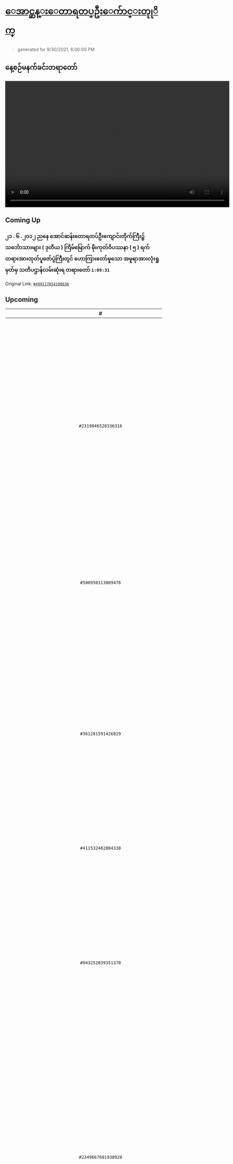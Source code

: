 # [ေအာင္ဆန္းေတာရတပ္ဦးေက်ာင္းတုုိက္](https://www.facebook.com/655653464834259)

> generated for 9/30/2021, 6:00:00 PM

## နေ့စဉ်မနက်ခင်းတရာတော်

<video type="video/mp4" src="https://storage.googleapis.com/mogok-aungsan.appspot.com/public/dhamma/videos/output.mp4" width="720" height="405" preload="auto" controls></video>

## Coming Up

### ၂၁ . ၆ .၂၀၁၂ ညနေ အောင်ဆန်းတောရတပ်ဦးကျောင်းတိုက်ကြီး၌ သင်္ဘောသားများ ( ဒုတိယ ) ကြိမ်မြောက် မိုးကုတ်ဝိပဿနာ ( ၅ ) ရက် တရားအားထုတ်ပူဇော်ပွဲကြီးတွင် ဟောကြားတော်မူသော အမူရာအားလုံးရှုမှတ်မှ သတိပဌာန်လမ်းဆုံးရ တရားတော် `1:09:31`

Original Link: [`#499117854198636`](https://www.facebook.com/655653464834259/videos/499117854198636)

## Upcoming

| # | Title | Duration | Date |
|:-----:|:------|---------:|-------------:|
| `#2319046528336316` | [၂၂ . ၆ .၂၀၁၂ နံနက် အောင်ဆန်းတောရတပ်ဦးကျောင်းတိုက်ကြီး၌ သင်္ဘောသားများ ( ဒုတိယ ) ကြိမ်မြောက် မိုးကုတ်ဝိပဿနာ ( ၅ ) ရက် တရားအားထုတ်ပူဇော်ပွဲကြီးတွင် ဟောကြားတော်မူသော ခုနှစ်စဉ်တန်း အပါယ်လမ်း မသွားအောင်ရရှုရန်( ၆ ) မျိုး တရားတော်](https://www.facebook.com/655653464834259/videos/2319046528336316) | 1:03:35 | 10/1/2021 18:00:00 |
| `#500950313809476` | [Golden Myanmar Airlines လေယာဉ်သစ်ဖွင့်ပွဲ နှင့် အန္တရာယ်ကင်းပရိတ်တရားတော်များရွတ်ပွားချီးမြောက်ခြင်းမင်္ဂလာ](https://www.facebook.com/655653464834259/videos/500950313809476) | 1:17:27 | 10/2/2021 18:00:00 |
| `#361281591426829` | [၂၂ . ၆ .၂၀၁၂ ညနေ အောင်ဆန်းတောရတပ်ဦးကျောင်းတိုက်ကြီး၌ သင်္ဘောသားများ ( ဒုတိယ ) ကြိမ်မြောက် မိုးကုတ်ဝိပဿနာ ( ၅ ) ရက် တရားအားထုတ်ပူဇော်ပွဲကြီးတွင် ဟောကြားတော်မူသော ဒုက္ခမထပ်ဘဲလှူတတ်ရန် ရေစက်ချတရား တရားတော်](https://www.facebook.com/655653464834259/videos/361281591426829) | 1:34:34 | 10/3/2021 18:00:00 |
| `#411532482804338` | [၂၆.၈.၂၀၁၉ နေ့ ညတရားပွဲ](https://www.facebook.com/655653464834259/videos/411532482804338) | 1:40:46 | 10/4/2021 18:00:00 |
| `#943252039351370` | [၁၆ . ၃ .၂၀၁၂ နံနက် အောင်ဆန်းတောရတပ်ဦးကျောင်းတိုက်ကြီး၌ ငွေလှရတနာဓမ္မအလင်းရောင် မိုးကုတ်ဝိပဿနာ ( ၇ ) ရက် တရားအားထုတ်ပူဇော်ပွဲကြီးတွင် ဟောကြာတော်မူသော စာဉာဏ်ကို ခန္ဓာဉာဏ်ဆိုက်ရောက်အောင် အားထုတ်ရမည်တရားတော်](https://www.facebook.com/655653464834259/videos/943252039351370) | 1:14:23 | 10/5/2021 18:00:00 |
| `#2349667681938928` | [၁၆ . ၃ .၂၀၁၂ ညနေ အောင်ဆန်းတောရတပ်ဦးကျောင်းတိုက်ကြီး၌ ငွေလှရတနာဓမ္မအလင်းရောင် မိုးကုတ်ဝိပဿနာ ( ၇ ) ရက် တရားအားထုတ်ပူဇော်ပွဲကြီးတွင် ဟောကြာတော်မူသော နှလုံးသစ္စာပရမတ်နှင့်အသုံးသစ္စာပညတ် တရားတော်](https://www.facebook.com/655653464834259/videos/2349667681938928) | 1:16:21 | 10/6/2021 18:00:00 |
| `#450949402177724` | [၁၅ . ၃ .၂၀၁၂ ညနေ အောင်ဆန်းတောရတပ်ဦးကျောင်းတိုက်ကြီး၌ ငွေလှရတနာဓမ္မအလင်းရောင် မိုးကုတ်ဝိပဿနာ ( ၇ ) ရက် တရားအားထုတ်ပူဇော်ပွဲကြီးတွင် ဟောကြာတော်မူသော ဉာဏ်စဉ်( ၅ )ပါးတက်လှမ်း နိဗ္ဗာန်စခန်း တရားတော်](https://www.facebook.com/655653464834259/videos/450949402177724) | 1:07:41 | 10/7/2021 18:00:00 |
| `#3106006376108585` | [အောင်ဆန်းတောရတပ်ဦးကျောင်းတိုက်'s Video](https://www.facebook.com/655653464834259/videos/3106006376108585) | 2:24:06 | 10/8/2021 18:00:00 |
| `#2158653391098543` | [၁၅.၉.၂၀၁၉ ( ၁၈၄ ) ကြိမ်မြောက် တော်သလင်းလ ( ၁၅ ) ရက် မိုးကုတ်ဝိပဿနှုတ်ဆိတ်တရားစခန်းပွဲကြီးစတင်ကျင်းပခြင်း နေရာချထားရေးနှင့် အဖွင့်သြဝါဒတရားချီးမြှောက်ခြင်း](https://www.facebook.com/655653464834259/videos/2158653391098543) | 59:02 | 10/9/2021 18:00:00 |
| `#941537686204937` | [၁၆.၉.၂၀၁၉ ( ၁၈၄ ) ကြိမ်မြောက် တော်သလင်းလ ( ၁၅ ) ရက် မိုးကုတ်ဝိပဿနှုတ်ဆိတ်တရားစခန်းပွဲကြီး၏ ပထမနေ့ည တရားပွဲ](https://www.facebook.com/655653464834259/videos/941537686204937) | 58:10 | 10/10/2021 18:00:00 |
| `#931693180542469` | [၁၉.၉.၂၀၁၉ ( ၁၈၄ ) ကြိမ်မြောက် တော်သလင်းလ ( ၁၅ ) ရက် မိုးကုတ်ဝိပဿနှုတ်ဆိတ်တရားစခန်းပွဲကြီး၏ စတုတ္ထနေ့ည တရားပွဲ](https://www.facebook.com/655653464834259/videos/931693180542469) | 1:54:10 | 10/11/2021 18:00:00 |
| `#2221109161483359` | [၂၀.၉.၂၀၁၉ ( ၁၈၄ ) ကြိမ်မြောက် တော်သလင်းလ ( ၁၅ ) ရက် မိုးကုတ်ဝိပဿနှုတ်ဆိတ်တရားစခန်းပွဲကြီး၏ ပဥ္စမနေ့ည တရားပွဲ](https://www.facebook.com/655653464834259/videos/2221109161483359) | 1:50:33 | 10/12/2021 18:00:00 |
| `#473088013535076` | [အောင်ဆန်းတောရတပ်ဦးကျောင်းတိုက်'s Video](https://www.facebook.com/655653464834259/videos/473088013535076) | 1:52:03 | 10/13/2021 18:00:00 |
| `#669695316855063` | [(၁၈၄) ကြိမ်မြောက် တော်သလင်းလ (၁၅) ရက်အထူးတရားအားထုတ်ပူဇော်ပွဲကြီး၏အောင်မြင်စွာပြီးမြောက်ခြင်း
 ဆွမ်းအလှူရှင်များအား ဂုဏ်ပြုလွှာများပေးအပ်ချီးမြှင့်ခြင်းနှင့် ရေစက်ချအလှူမင်္ဂလာ](https://www.facebook.com/655653464834259/videos/669695316855063) | 1:15:46 | 10/14/2021 18:00:00 |

---

_&copy; 2021-2021 [Ethereal](https://github.com/etherealtech)_